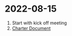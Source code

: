 # 2022-08-15
1. Start with kick off meeting
1. [Charter Document](https://docs.google.com/document/d/15NroPyCRsoGS_j5ZIaXsCfrAbj1Go6MBQe3Efyk2vf4/edit#heading=h.j5o8q2aiv9ot)
